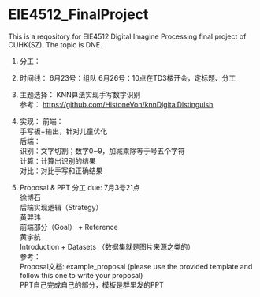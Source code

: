 # EIE4512_FinalProject
This is a reqository for EIE4512 Digital Imagine Processing final project of CUHK(SZ). The topic is DNE.

1. 分工： </p>

2. 时间线：
   6月23号：组队
   6月26号：10点在TD3楼开会，定标题、分工

3. 主题选择：
  KNN算法实现手写数字识别 <br>
  参考：
  https://github.com/HistoneVon/knnDigitalDistinguish

4. 实现：
  前端：  
    手写板+输出，针对儿童优化  
  后端：  
    识别：文字切割；数字0~9，加减乘除等于号五个字符  
    计算：计算出识别的结果  
    对比：对比手写和正确结果  
  
5. Proposal & PPT 分工 due: 7月3号21点  
  徐博石  
    后端实现逻辑（Strategy）  
  黄羿玮  
    前端部分（Goal） + Reference  
  黄宇航  
    Introduction + Datasets （数据集就是图片来源之类的）  
  参考：  
    Proposal文档: example_proposal (please use the provided template and follow this one to write your proposal)  
    PPT自己完成自己的部分，模板是群里发的PPT 




   
   
   

